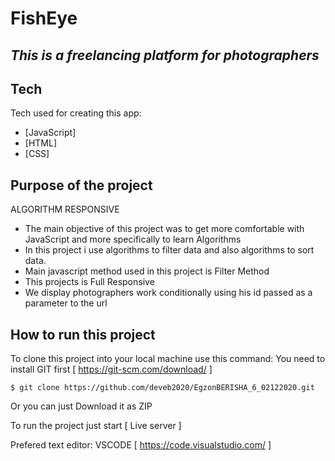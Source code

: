 # FishEye
## _This is a freelancing platform for photographers_

## Tech

Tech used for creating this app:
- [JavaScript] 
- [HTML] 
- [CSS] 

## Purpose of the project
ALGORITHM
RESPONSIVE

- The main objective of this project was to get more comfortable with JavaScript and more specifically to learn Algorithms
- In this project i use algorithms to filter data and also algorithms to sort data.
- Main javascript method used in this project is Filter Method
- This projects is Full Responsive 
- We display photographers work conditionally using his id passed as a parameter to the url

## How to run this project
To clone this project into your local machine use this command:
    You need to install GIT first [ https://git-scm.com/download/ ]

    $ git clone https://github.com/deveb2020/EgzonBERISHA_6_02122020.git
Or you can just Download it as ZIP

To run the project just start  [ Live server ]

Prefered text editor: VSCODE [ https://code.visualstudio.com/ ]
